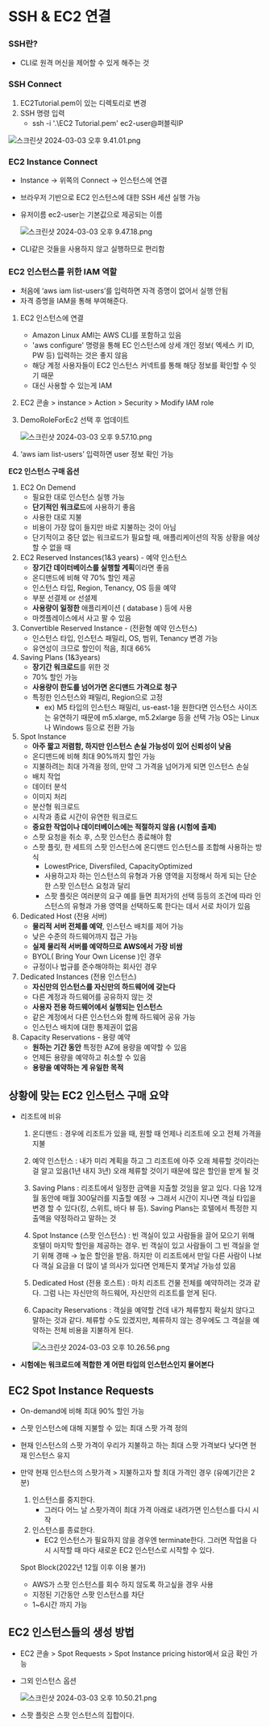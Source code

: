 # SSH & EC2 연결

### SSH란?

- CLI로 원격 머신을 제어할 수 있게 해주는 것

### SSH Connect

1. EC2Tutorial.pem이 있는 디렉토리로 변경
2. SSH 명령 입력
    - ssh -i '.\EC2 Tutorial.pem' ec2-user@퍼블릭IP

![스크린샷 2024-03-03 오후 9.41.01.png](image2/1.png)

### EC2 Instance Connect

- Instance → 위쪽의 Connect → 인스턴스에 연결
- 브라우저 기반으로 EC2 인스턴스에 대한 SSH 세션 실행 가능
- 유저이름 ec2-user는 기본값으로 제공되는 이름
    
    ![스크린샷 2024-03-03 오후 9.47.18.png](image2/2.png)
    
- CLI같은 것들을 사용하지 않고 실행하므로 편리함

### EC2 인스턴스를 위한 IAM 역할

- 처음에 ‘aws iam list-users’를 입력하면 자격 증명이 없어서 실행 안됨
- 자격 증명을 IAM을 통해 부여해준다.
1. EC2 인스턴스에 연결
    - Amazon Linux AMI는 AWS CLI를 포함하고 있음
    - 'aws configure' 명령을 통해 EC 인스턴스에 상세 개인 정보( 엑세스 키 ID, PW 등) 입력하는 것은 좋지 않음
    - 해당 계정 사용자들이 EC2 인스턴스 커넥트를 통해 해당 정보를 확인할 수 잇기 때문
    - 대신 사용할 수 있는게 IAM
2. EC2 콘솔 > instance > Action > Security > Modify IAM role
3. DemoRoleForEc2 선택 후 업데이트
    
    ![스크린샷 2024-03-03 오후 9.57.10.png](image2/3.png)
    
4. ‘aws iam list-users’ 입력하면 user 정보 확인 가능

**EC2 인스턴스 구매 옵션**

1. EC2 On Demend
    - 필요한 대로 인스턴스 실행 가능
    - **단기적인 워크로드**에 사용하기 좋음
    - 사용한 대로 지불
    - 비용이 가장 많이 들지만 바로 지불하는 것이 아님
    - 단기적이고 중단 없는 워크로드가 필요할 때, 애플리케이션의 작동 상황을 에상할 수 없을 때
2. EC2 Reserved Instances(1&3 years) - 예약 인스턴스
    - **장기간 데이터베이스를 실행할 계획**이라면 좋음
    - 온디맨드에 비해 약 70% 할인 제공
    - 인스턴스 타입, Region, Tenancy, OS 등을 예약
    - 부분 선결제 or 선셜제
    - **사용량이 일정한** 애플리케이션 ( database ) 등에 사용
    - 마켓플레이스에서 사고 팔 수 있음
3. Convertible Reserved Instance - (전환형 예약 인스턴스)
    - 인스턴스 타입, 인스턴스 패밀리, OS, 범위, Tenancy 변경 가능
    - 유연성이 크므로 할인이 적음, 최대 66%
4. Saving Plans (1&3years)
    - **장기간 워크로드**를 위한 것
    - 70% 할인 가능
    - **사용량이 한도를 넘어가면 온디맨드 가격으로 청구**
    - 특정한 인스턴스와 패밀리, Region으로 고정
        - ex) M5 타입의 인스턴스 패밀리, us-east-1을 원한다면 인스턴스 사이즈는 유연하기 때문에 m5.xlarge, m5.2xlarge 등을 선택 가능 OS는 Linux나 Windows 등으로 전환 가능
5. Spot Instance
    - **아주 짧고 저렴함, 하지만 인스턴스 손실 가능성이 있어 신뢰성이 낮음**
    - 온디맨드에 비해 최대 90%까지 할인 가능
    - 지불하려는 최대 가격을 정의, 만약 그 가격을 넘어가게 되면 인스턴스 손실
    - 배치 작업
    - 데이터 분석
    - 이미지 처리
    - 분산형 워크로드
    - 시작과 종료 시간이 유연한 워크로드
    - **중요한 작업이나 데이터베이스에는 적절하지 않음 (시험에 출제)**
    - 스팟 요청을 취소 후, 스팟 인스턴스 종료해야 함
    - 스팟 플릿, 한 세트의 스팟 인스턴스에 온디맨드 인스턴스를 조합해 사용하는 방식
        - LowestPrice, Diversfiled, CapacityOptimized
        - 사용하고자 하는 인스턴스의 유형과 가용 영역을 지정해서 하게 되는 단순한 스팟 인스턴스 요청과 달리
        - 스팟 플릿은 여러분의 요구 예를 들면 최저가의 선택 등등의 조건에 따라 인스턴스의 유형과 가용 영역을 선택하도록 한다는 데서 서로 차이가 있음
6. Dedicated Host (전용 서버)
    - **물리적 서버 전체를 예약**, 인스턴스 배치를 제어 가능
    - 낮은 수준의 하드웨어까지 접근 가능
    - **실제 물리적 서버를 예약하므로 AWS에서 가장 비쌈**
    - BYOL( Bring Your Own License )인 경우
    - 규정이나 법규를 준수해야하는 회사인 경우
7. Dedicated Instances (전용 인스턴스)
    - **자신만의 인스턴스를 자신만의 하드웨어에 갖는다**
    - 다른 계정과 하드웨어를 공유하지 않는 것
    - **사용자 전용 하드웨어에서 실행되는 인스턴스**
    - 같은 계정에서 다른 인스턴스와 함께 하드웨어 공유 가능
    - 인스턴스 배치에 대한 통제권이 없음
8. Capacity Reservations - 용량 예약
    - **원하는 기간 동안** 특정한 AZ에 용량을 예약할 수 있음
    - 언제든 용량을 예약하고 취소할 수 있음
    - **용량을 예약하는 게 유일한 목적**

## 상황에 맞는 EC2 인스턴스 구매 요약

- 리조트에 비유
    1. 온디맨드 : 경우에 리조트가 있을 때, 원할 때 언제나 리조트에 오고 전체 가격을 지불
    2. 예약 인스턴스 :  내가 미리 계획을 하고 그 리조트에 아주 오래 체류할 것이라는 걸 알고 있음(1년 내지 3년) 오래 체류할 것이기 때문에 많은 할인을 받게 될 것
    3. Saving Plans : 리조트에서 일정한 금액을 지출할 것임을 알고 있다. 다음 12개월 동안에 매월 300달러를 지출할 예정 → 그래서 시간이 지나면 객실 타입을 변경 할 수 있다(킹, 스위트, 바다 뷰 등). Saving Plans는 호텔에서 특정한 지출액을 약정하라고 말하는 것
    4. Spot Instance (스팟 인스턴스) : 빈 객실이 있고 사람들을 끌어 모으기 위해 호텔이 마지막 할인을 제공하는 경우. 빈 객실이 있고 사람들이 그 빈 객실을 얻기 위해 경매 → 높은 할인을 받음. 하지만 이 리조트에서 만일 다른 사람이 나보다 객실 요금을 더 많이 낼 의사가 있다면 언제든지 쫓겨날 가능성 있음
    5. Dedicated Host (전용 호스트) : 마치 리조트 건물 전체를 예약하려는 것과 같다. 그럼 나는 자신만의 하드웨어, 자신만의 리조트를 얻게 된다.
    6. Capacity Reservations : 객실을 예약할 건데 내가 체류할지 확실치 않다고 말하는 것과 같다. 체류할 수도 있겠지만, 체류하지 않는 경우에도 그 객실을 예약하는 전체 비용을 지불하게 된다.
        
        ![스크린샷 2024-03-03 오후 10.26.56.png](image2/4.png)
        
    
- **시험에는 워크로드에 적합한 게 어떤 타입의 인스턴스인지 물어본다**

## EC2 Spot Instance Requests

- On-demand에 비해 최대 90% 할인 가능
- 스팟 인스턴스에 대해 지불할 수 있는 최대 스팟 가격 정의
- 현재 인스턴스의 스팟 가격이 우리가 지불하고 하는 최대 스팟 가격보다 낮다면 현재 인스턴스 유지
- 만약 현재 인스턴스의 스팟가격 > 지불하고자 할 최대 가격인 경우 (유예기간은 2분)
    1. 인스턴스를 중지한다.
        - 그러다 어느 날 스팟가격이 최대 가격 아래로 내려가면 인스턴스를 다시 시작
    2. 인스턴스를 종료한다.
        - EC2 인스턴스가 필요하지 않을 경우엔 terminate한다. 그러면 작업을 다시 시작할 때 마다 새로운 EC2 인스턴스로 시작할 수 있다.
    
    Spot Block(2022년 12월 이후 이용 불가) 
    
    - AWS가 스팟 인스턴스를 회수 하지 않도록 하고싶을 경우 사용
    - 지정된 기간동안 스팟 인스턴스를 차단
    - 1~6시간 까지 가능
    

## EC2 인스턴스들의 생성 방법

- EC2 콘솔 > Spot Requests > Spot Instance pricing histor에서 요금 확인 가능

- 그외 인스턴스 옵션
    
    ![스크린샷 2024-03-03 오후 10.50.21.png](image2/5.png)
    
- 스팟 플릿은 스팟 인스턴스의 집합이다.